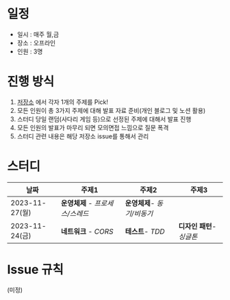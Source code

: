 # 일정 
- 일시 : 매주 월,금
- 장소 : 오프라인
- 인원 : 3명

# 진행 방식
1. <a href="https://github.com/ksundong/backend-interview-question">저장소</a> 에서 각자 1개의 주제를 Pick!
3. 모든 인원이 총 3가지 주제에 대해 발표 자료 준비(개인 블로그 및 노션 활용)
4. 스터디 당일 랜덤(사다리 게임 등)으로 선정된 주제에 대해서 발표 진행
5. 모든 인원의 발표가 마무리 되면 모의면접 느낌으로 질문 폭격
6. 스터디 관련 내용은 해당 저장소 issue를 통해서 관리

# 스터디
|날짜|주제1|주제2|주제3|
|------|------|---|---|
|2023-11-27(월)|**운영체제** - *프로세스/스레드*|**운영체제**- *동기/비동기*||
|2023-11-24(금)|**네트워크** - *CORS*|**테스트**- *TDD*|**디자인 패턴**- *싱글톤*|

# Issue 규칙
(미정)
